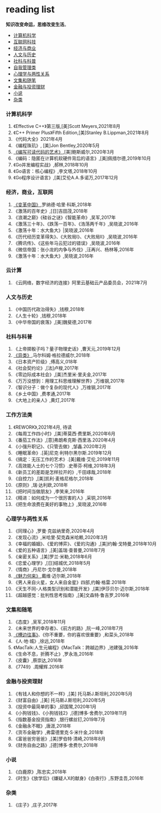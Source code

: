 # reading list

**知识改变命运，思维改变生活**。



- [计算机科学](#计算机科学)
- [互联网科技](#互联网科技)
- [经济与商业](#经济与商业)
- [人文与历史](#人文与历史)
- [社科与科普](#社科与科普)
- [自我管理类](#自我管理类)
- [心理学与两性关系](#心理学与两性关系)
- [文集和随笔](#文集和随笔)
- [金融与投资理财](#金融与投资理财)
- [小说](#小说)
- [杂类](#杂类)



### 计算机科学

1. 《Effective C++》第三版,[美]Scott Meyers,2021年8月
1. 《C++ Primer Plus》Fifth Edition,[美]Stanley B.Lippman,2021年8月
1. 《代码大全》2021年4月
1. 《编程珠玑》, [美]Jon Bentley,2020年5月
1. [《编写可读代码的艺术》](https://github.com/yusubond/yusubond.github.io/wiki),[美]鲍斯威尔,2020年3月
1. 《编码：隐匿在计算机软硬件背后的语言》,[美]佩措尔德,2019年10月
1. 《Go并发编程实战》,郝林,2018年10月
1. 《Go语言：核心编程》,李文塔,2018年10月
1. 《Go程序设计语言》,[美]艾伦A.A.多诺万,2017年12月


### 经济，商业，互联网

1. [《变革中国》](notebook/reforming_china2.md),罗纳德·哈里·科斯,2018年
1. 《激荡的百年史》,[日]吉田茂,2018年
1. 《浪潮之巅》《硅谷之谜》《智能革命》,吴军,2017年
1. 《激荡三十年》、《跌荡一百年》、《浩荡两千年》,吴晓波,2016年
1. 《激荡十年：水大鱼大》|吴晓波,2016年
1. 《历代经历变革得失》、《大败局I》、《大败局II》,吴晓波,2016年
1. 《腾讯传》、《这些年马云犯过的错误》,吴晓波,2016年
1. 《微信帝国：张小龙的内争与外伐》,汪再兴、杨林等,2016年
1. 《激荡十年：水大鱼大》,吴晓波,2016年

### 云计算

1. 《云网络，数字经济的连接》阿里云基础云产品委员会，2021年7月


### 人文与历史

1. 《中国历代政治得失》,钱穆,2018年
1. 《人生十轮》,钱穆,2018年
1. 《中华帝国的衰落》,[美]魏斐德,2017年


### 社科与科普

1. 《上帝掷骰子吗？量子物理史话》,曹天元,2019年12月
1. [《异类》](notebook/outliers2.md),马尔科姆·格拉德威尔,2018年
1. 《日本资产阶级》,傅高义,018年
1. 《社会契约论》,[法]卢梭,2017年
1. 《零边际成本社会》,[美]杰里米·里夫金,2017年
1. 《万万没想到：用理工科思维理解世界》,万维钢,2017年
1. 《智识分子：做个复杂的现代人》,万维钢,2017年
1. 《乡土中国》,费孝通,2017年
1. 《大地上的亲人》,黄灯,2017年



### 工作方法类

1. 《REWORK》,2021年4月, 待读
1. 《每周工作四小时》,[美]蒂莫西·费里斯,2020年6月
1. 《番茄工作法》,[意]弗朗希克斯·西里洛.2020年4月
1. 《小强升职记》、《只管去做》,邹鑫.2020年2月
1. 《睡眠革命》.[英]尼克·利特尔黑尔斯.2019年12月
1. 《搞定：无压工作的艺术》.[美]戴维·艾伦,2019年11月
1. 《高效能人士的七个习惯》.史蒂芬·柯维,2018年3月
1. 《新员工的差距是怎样拉开的》,千田琢哉,2018年
1. 《自控力》,[美]凯利·麦格尼格尔,2018年
1. 《原则》,瑞·达利欧,2018年
1. 《把时间当做朋友》,李笑来,2016年
1. 《精进：如何成为一个很厉害的人》,采铜,2016年
1. 《把生命浪费在美好的事物上》,吴晓波,2016年



### 心理学与两性关系

1. 《同理心》,罗曼·克兹纳里奇,2020年4月
1. 《发现心流》,米哈里·契克森米哈赖,2020年3月
1. 《幸福的婚姻》、《爱的博弈》、《爱的沟通》,[美]约翰·戈特曼,2018年10月
1. 《爱的五种语言》,[美]盖瑞·查普曼,2018年7月
1. 《亲密关系》,[美]罗兰·米勒,2018年6月
1. 《恋爱心理学》,[日]结城优,2018年5月
1. 《情商》,丹尼尔·戈尔曼,2018年
1. [《魅力何来》](notebook/attraction2.md),戴维·迈尔斯,2018年
1. 《男人来自火星，女人来自金星》四部,约翰·格雷.2018年
1. 《天生不同-人格类型识别和潜能开发》,[美]伊莎贝尔·迈尔斯,2018年
1. 《超越感觉：批判性思考指南》,[美]文森特·鲁吉罗,2016年



### 文集和随笔

1. 《态度》,吴军,2018年11月
1. 《未来世界的幸存者》、《前方的路》,阮一峰,2018年7月
1. [《槽边往事》](notebook/wangshi2.md)、《你不重要，你的喜欢很重要》,和菜头,2018年
1. 《人·地·城》,徐远,2018年
1. 《MacTalk:人生元编程》《MacTalk：跨越边界》,池建强,2016年
1. 《生命不息，折腾不止》,罗永浩,2016年
1. 《皮囊》,蔡崇达,2016年
1. 《7749》.周耀辉.2016年



### 金融与投资理财

1. 《有钱人和你想的不一样》,[美] 托马斯J.斯坦利,2020年5月
1. 《财富自由》,[美] 托马斯J.斯坦利,2020年5月
1. 《投资中最简单的事》,邱国鹭,2020年1月
1. 《小狗钱钱》、《小狗钱钱2》,[德]博多·舍费尔,2019年11月
1. 《指数基金投资指南》,银行螺丝钉,2019年7月
1. 《金融永不眠》,唐涯,2018年
1. 《货币金融学》,弗雷德里克·S·米什金,2018年
1. 《富爸爸穷爸爸》,[美]罗伯特·清崎,2018年8月
1. 《财务自由之路》,[德]博多·舍费尔,2018年


### 小说

1. 《白鹿原》,陈忠实,2018年
1. 《时生》《放学后》《嫌疑人X的献身》《白夜行》,东野圭吾,2016年


### 杂类

1. 《庄子》,庄子,2017年
